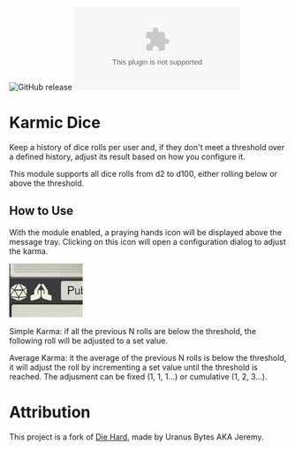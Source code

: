 ![GitHub release](https://img.shields.io/github/release-date/mclemente/fvtt-karma)
![GitHub Releases](https://img.shields.io/github/downloads/mclemente/fvtt-karma/latest/module.zip)

# Karmic Dice

Keep a history of dice rolls per user and, if they don't meet a threshold over a defined history, adjust its result based on how you configure it.

This module supports all dice rolls from d2 to d100, either rolling below or above the threshold.

## How to Use

With the module enabled, a praying hands icon will be displayed above the message tray. Clicking on this icon will open a configuration dialog to adjust the karma.

![](docs/karma-0.jpg)

Simple Karma: if all the previous N rolls are below the threshold, the following roll will be adjusted to a set value.

Average Karma: it the average of the previous N rolls is below the threshold, it will adjust the roll by incrementing a set value until the threshold is reached. The adjusment can be fixed (1, 1, 1...) or cumulative (1, 2, 3...).

# Attribution

This project is a fork of [Die Hard](https://github.com/UranusBytes/foundry-die-hard), made by Uranus Bytes AKA Jeremy.
